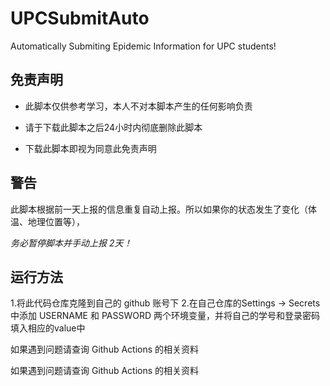 # UPCSubmitAuto
Automatically Submiting Epidemic Information for UPC students!

## 免责声明

* 此脚本仅供参考学习，本人不对本脚本产生的任何影响负责

* 请于下载此脚本之后24小时内彻底删除此脚本

* 下载此脚本即视为同意此免责声明

## 警告
此脚本根据前一天上报的信息重复自动上报。所以如果你的状态发生了变化（体温、地理位置等），

_务必暂停脚本并手动上报 2天！_

## 运行方法
1.将此代码仓库克隆到自己的 github 账号下
2.在自己仓库的Settings -> Secrets 中添加 USERNAME 和 PASSWORD 两个环境变量，并将自己的学号和登录密码填入相应的value中

如果遇到问题请查询 Github Actions 的相关资料

如果遇到问题请查询 Github Actions 的相关资料

